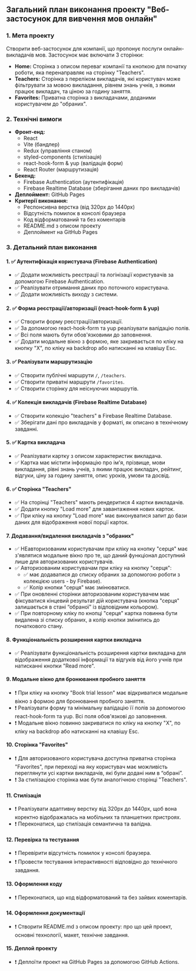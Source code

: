 ## Загальний план виконання проекту "Веб-застосунок для вивчення мов онлайн"

### 1. Мета проекту

Створити веб-застосунок для компанії, що пропонує послуги онлайн-викладачів мов. Застосунок має включати 3 сторінки:

- **Home:** Сторінка з описом переваг компанії та кнопкою для початку роботи, яка перенаправляє на сторінку "Teachers".
- **Teachers:** Сторінка з переліком викладачів, які користувач може фільтрувати за мовою викладання, рівнем знань учнів, з якими працює викладач, та ціною за годину заняття.
- **Favorites:** Приватна сторінка з викладачами, доданими користувачем до "обраних".

### 2. Технічні вимоги

- **Фронт-енд:**
  - React
  - Vite (бандлер)
  - Redux (управління станом)
  - styled-components (стилізація)
  - react-hook-form & yup (валідація форм)
  - React Router (маршрутизація)
- **Бекенд:**
  - Firebase Authentication (аутентифікація)
  - Firebase Realtime Database (зберігання даних про викладачів)
- **Деплоймент:** GitHub Pages
- **Критерії виконання:**
  - Респонсивна верстка (від 320px до 1440px)
  - Відсутність помилок в консолі браузера
  - Код відформатований та без коментарів
  - README.md з описом проекту
  - Деплоймент на GitHub Pages

### 3. Детальний план виконання

#### 1. ✅ Аутентифікація користувача (Firebase Authentication)

- ✅ Додати можливість реєстрації та логінізації користувачів за допомогою Firebase Authentication.
- ✅ Реалізувати отримання даних про поточного користувача.
- ✅ Додати можливість виходу з системи.

#### 2. ✅ Форма реєстрації/авторизації (react-hook-form & yup)

- ✅ Створити форму реєстрації/авторизації.
- ✅ За допомогою react-hook-form та yup реалізувати валідацію полів.
- ✅ Всі поля мають бути обов'язковими до заповнення.
- ✅ Додати модальне вікно з формою, яке закривається по кліку на кнопку "X", по кліку на backdrop або натисканні на клавішу Esc.

#### 3. ✅ Реалізувати маршрутизацію

- ✅ Створити публічні маршрути `/`, `/teachers`.
- ✅ Створити приватні маршрути `/favorites`.
- ✅ Створити сторінку для неіснуючих маршрутів.

#### 4. ✅ Колекція викладачів (Firebase Realtime Database)

- ✅ Створити колекцію "teachers" в Firebase Realtime Database.
- ✅ Зберігати дані про викладачів у форматі, як описано в технічному завданні.

#### 5. ✅ Картка викладача

- ✅ Реалізувати картку з описом характеристик викладача.
- ✅ Картка має містити інформацію про ім'я, прізвище, мови викладання, рівні знань учнів, з якими працює викладач, рейтинг, відгуки, ціну за годину заняття, опис уроків, умови та досвід.

#### 6. ✅ Сторінка "Teachers"

- ✅ На сторінці "Teachers" мають рендеритися 4 картки викладачів.
- ✅ Додати кнопку "Load more" для завантаження нових карток.
- ✅ При кліку на кнопку "Load more" має виконуватися запит до бази даних для відображення нової порції карток.

#### 7. Додавання/видалення викладачів з "обраних"

- ✅ НЕавторизованим користувачам при кліку на кнопку "серця" має з'являтися модальне вікно про те, що даний функціонал доступний лише для авторизованих користувачів.
- ✅ Авторизованим користувачам при кліку на кнопку "серця":
  - ✅ має додаватися до списку обраних за допомогою роботи з колекцією users - by Firebase).
  - ✅ Колір кнопки "серця" має змінюватися.
- ✅ При оновленні сторінки авторизованим користувачем має фіксуватися кінцевий результат дій користувача (кнопка "серця" залишається в стані “обраної” із відповідним кольором).
- ✅ При повторному кліку по кнопці "серця" картка повинна бути видалена зі списку обраних, а колір кнопки змінитись до початкового стану.

#### 8. Функціональність розширення картки викладача

- ✅ Реалізувати функціональність розширення картки викладача для відображення додаткової інформації та відгуків від його учнів при натисканні кнопки "Read more".

#### 9. Модальне вікно для бронювання пробного заняття

- ❗ При кліку на кнопку "Book trial lesson" має відкриватися модальне вікно з формою для бронювання пробного заняття.
- ❗ Реалізувати форму та мінімальну валідацію її полів за допомогою react-hook-form та yup. Всі поля обов'язкові до заповнення.
- ❗ Модальне вікно повинно закриватися по кліку на кнопку "X", по кліку на backdrop або натисканні на клавішу Esc.

#### 10. Сторінка "Favorites"

- ❗ Для авторизованого користувача доступна приватна сторінка "Favorites", при переході на яку користувач має можливість переглянути усі картки викладачів, які були додані ним в “обрані”.
- ❗ За стилізацією сторінка має бути аналогічною сторінці "Teachers".

#### 11. Стилізація

- ❗ Реалізувати адаптивну верстку від 320px до 1440px, щоб вона коректно відображалась на мобільних та планшетних пристроях.
- ❗ Переконатися, що стилізація семантична та валідна.

#### 12. Перевірка та тестування

- ❗ Перевірити відсутність помилок у консолі браузера.
- ❗ Провести тестування інтерактивності відповідно до технічного завдання.

#### 13. Оформлення коду

- ❗ Переконатися, що код відформатований та без зайвих коментарів.

#### 14. Оформлення документації

- ❗ Створити README.md з описом проекту: про що цей проект, основні технології, макет, технічне завдання.

#### 15. Деплой проекту

- ❗ Деплоїти проект на GitHub Pages за допомогою GitHub Actions.
